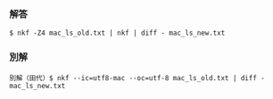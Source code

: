 ### 解答
```
$ nkf -Z4 mac_ls_old.txt | nkf | diff - mac_ls_new.txt
```
### 別解
```
別解（田代）$ nkf --ic=utf8-mac --oc=utf-8 mac_ls_old.txt | diff - mac_ls_new.txt
```
